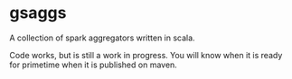 # gsaggs
A collection of spark aggregators written in scala.

Code works, but is still a work in progress. You will know when it is ready for primetime when it is published on maven.